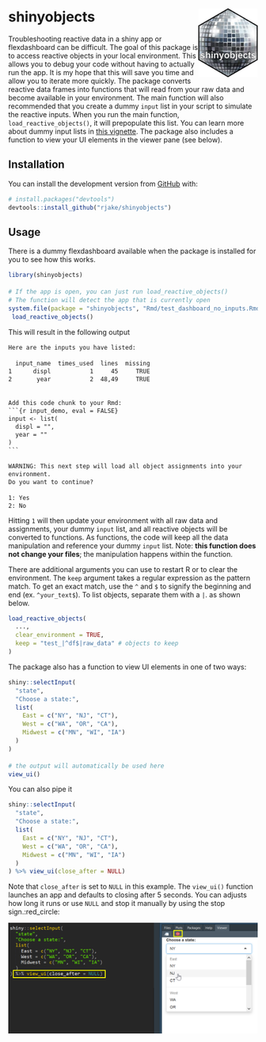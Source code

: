 
<!-- README.md is generated from README.Rmd. Please edit that file -->

# shinyobjects <img src="man/figures/logo.png" align="right" alt="" width="120" />

Troubleshooting reactive data in a shiny app or flexdashboard can be
difficult. The goal of this package is to access reactive objects in
your local environment. This allows you to debug your code without
having to actually run the app. It is my hope that this will save you
time and allow you to iterate more quickly. The package converts
reactive data frames into functions that will read from your raw data
and become available in your environment. The main function will also
recommended that you create a dummy `input` list in your script to
simulate the reactive inputs. When you run the main function,
`load_reactive_objects()`, it will prepopulate this list. You can learn
more about dummy input lists in [this
vignette](https://rjake.github.io/shinyobjects/articles/tips-and-tricks.html).
The package also includes a function to view your UI elements in the
viewer pane (see below).

## Installation

<!--  
  You can install the released version of `shinyobjects` from [CRAN](https://CRAN.R-project.org) with:
  
  ``` r
  install.packages("shinyobjects")
  ```

-->

You can install the development version from
[GitHub](https://github.com/rjake/shinyobjects) with:

``` r
# install.packages("devtools")
devtools::install_github("rjake/shinyobjects")
```

## Usage

There is a dummy flexdashboard available when the package is installed
for you to see how this works.

``` r
library(shinyobjects)

# If the app is open, you can just run load_reactive_objects()
# The function will detect the app that is currently open
system.file(package = "shinyobjects", "Rmd/test_dashboard_no_inputs.Rmd") %>% 
 load_reactive_objects()
```

This will result in the following output

    Here are the inputs you have listed:
    
      input_name  times_used  lines  missing
    1      displ           1     45     TRUE
    2       year           2  48,49     TRUE
    
    
    Add this code chunk to your Rmd:
    ```{r input_demo, eval = FALSE}
    input <- list(
      displ = "",
      year = ""
    )
    ```
    
    WARNING: This next step will load all object assignments into your environment.
    Do you want to continue? 
    
    1: Yes
    2: No

Hitting `1` will then update your environment with all raw data and
assignments, your dummy `input` list, and all reactive objects will be
converted to functions. As functions, the code will keep all the data
manipulation and reference your dummy `input` list. Note: **this
function does not change your files**; the manipulation happens within
the function.

There are additional arguments you can use to restart R or to clear the
environment. The `keep` argument takes a regular expression as the
pattern match. To get an exact match, use the `^` and `$` to signify the
beginning and end (ex. `^your_text$`). To list objects, separate them
with a `|`. as shown below.

``` r
load_reactive_objects(
  ...,
  clear_environment = TRUE, 
  keep = "test_|^df$|raw_data" # objects to keep
)
```

The package also has a function to view UI elements in one of two ways:

``` r
shiny::selectInput(
  "state",
  "Choose a state:",
  list(
    East = c("NY", "NJ", "CT"),
    West = c("WA", "OR", "CA"),
    Midwest = c("MN", "WI", "IA")
  )
)

# the output will automatically be used here
view_ui()
```

You can also pipe it

``` r
shiny::selectInput(
  "state",
  "Choose a state:",
  list(
    East = c("NY", "NJ", "CT"),
    West = c("WA", "OR", "CA"),
    Midwest = c("MN", "WI", "IA")
  )
) %>% view_ui(close_after = NULL)
```

Note that `close_after` is set to `NULL` in this example. The
`view_ui()` function launches an app and defaults to closing after 5
seconds. You can adjusts how long it runs or use `NULL` and stop it
manually by using the stop sign.:red\_circle:

<img src="man/figures/view_ui.png"/>
